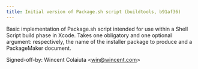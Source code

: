 ```yaml
---
title: Initial version of Package.sh script (buildtools, b91af36)
---
```


Basic implementation of Package.sh script intended for use within a Shell Script build phase in Xcode. Takes one obligatory and one optional argument: respectively, the name of the installer package to produce and a PackageMaker document.

Signed-off-by: Wincent Colaiuta &lt;win@wincent.com&gt;
